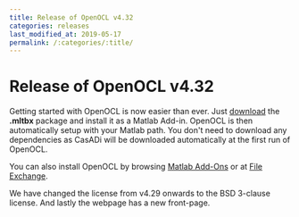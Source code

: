 ```yaml
---
title: Release of OpenOCL v4.32
categories: releases
last_modified_at: 2019-05-17
permalink: /:categories/:title/
---
```


# Release of OpenOCL v4.32

Getting started with OpenOCL is now easier than ever. Just [download](/get-started/) the **.mltbx** package 
and install it as a Matlab Add-in. OpenOCL is then automatically setup with your Matlab path.
You don't need to download any dependencies as CasADi will be downloaded automatically at the first run of OpenOCL. 

You can also install OpenOCL by browsing [Matlab Add-Ons](https://de.mathworks.com/help/matlab/matlab_env/get-add-ons.html) or at [File Exchange](https://de.mathworks.com/matlabcentral/fileexchange/71566-openocl).

We have changed the license from v4.29 onwards to the BSD 3-clause license. And lastly the webpage has a new front-page.
